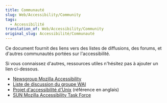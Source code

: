 ```yaml
---
title: Communauté
slug: Web/Accessibility/Community
tags:
  - Accessibilité
translation_of: Web/Accessibility/Community
original_slug: Accessibilité/Communauté
---
```

Ce document fournit des liens vers des listes de diffusions, des forums, et d'autres communautés portées sur l'accessibilité.

Si vous connaissez d'autres, ressources utiles n'hésitez pas à ajouter un lien ci-dessous.

- [Newsgroup Mozilla Accessibility](news://news.mozilla.org/netscape.public.mozilla.accessibility)
- [Liste de discussion du groupe WAI](http://www.w3.org/WAI/IG/)
- [Projet d'accessibilité d'Unix](http://www.mozilla.org/projects/ui/accessibility/unix) (référence en anglais)
- [SUN Mozilla Accessibility Task Force](http://www.mozilla.org/access/resources)
